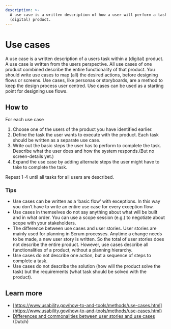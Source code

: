 ```yaml
---
description: >-
  A use case is a written description of how a user will perform a task within a
  (digital) product.
---
```


# Use cases

A use case is a written description of a users task within a (digital) product. A use case is written from the users perspective. All use cases of one product combined describe the entire functionality of that product. You should write use cases to map (all) the desired actions, before designing flows or screens. Use cases, like personas or storyboards, are a method to keep the design process user centred. Use cases can be used as a starting point for designing use flows.&#x20;

## How to

For each use case

1. Choose one of the users of the product you have identified earlier.
2. Define the task the user wants to execute with the product. Each task should be written as a separate use case.&#x20;
3. Write out the basic steps the user has to perform to complete the task. Describe what the user does and how the system responds.(But no screen-details yet.)
4. Expand the use case by adding alternate steps the user might have to take to complete the task.&#x20;

Repeat 1-4 until all tasks for all users are described.

### Tips

* Use cases can be written as a ‘basic flow’ with exceptions. In this way you don’t have to write an entire use case for every exception flow.&#x20;
* Use cases in themselves do not say anything about what will be built and in what order. You can use a scope session (e.g.) to negotiate about scope with your stakeholders.
* The difference between use cases and user stories. User stories are mainly used for planning in Scrum processes. Anytime a change needs to be made, a new user story is written. So the total of user stories does not describe the entire product. However, use cases describe all functionalities of a product, without a planning hierarchy.&#x20;
* Use cases do not describe one action, but a sequence of steps to complete a task.&#x20;
* Use cases do not describe the solution (how will the product solve the task) but the requirements (what task should be solved with the product).&#x20;

## Learn more

* [https://www.usability.gov/how-to-and-tools/methods/use-cases.html](https://www.usability.gov/how-to-and-tools/methods/use-cases.html)
* [Differences and commonalities between user stories and use cases](https://divetro.nl/use-cases-user-stories-verschillen/) (Dutch)

